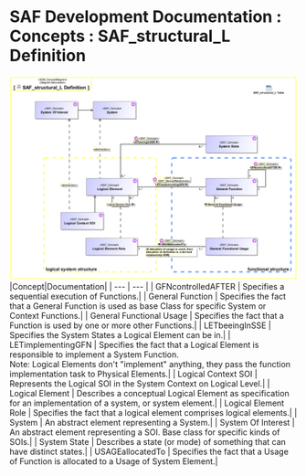 # SAF Development Documentation : Concepts : SAF_structural_L Definition 
![SAF_structural_L Definition.svg](./diagrams/SAF_structural_L-Definition.svg)
|Concept|Documentation|
| --- | --- |
| GFNcontrolledAFTER | Specifies a sequential execution of Functions.|
| General Function | Specifies the fact that a General Function is used as base Class for specific System or Context Functions.|
| General Functional Usage | Specifies the fact that a Function is used by one or more other Functions.|
| LETbeeingInSSE | Specifies the  System States a Logical Element can be in.|
| LETimplementingGFN | Specifies the fact that a Logical Element is responsible to implement a System Function.<br>Note: Logical Elements don't "implement" anything, they pass the function implementation task to Physical Elements.|
| Logical Context SOI | Represents the Logical SOI in the System Context on Logical Level.|
| Logical Element | Describes a conceptual Logical Element as specification for an implementation of a system, or system element.|
| Logical Element Role | Specifies the fact that a logical element comprises logical elements.|
| System | An abstract element representing a System.|
| System Of Interest | An abstract element representing a SOI. Base class for specific kinds of SOIs.|
| System State | Describes a state (or mode) of something that can have distinct states.|
| USAGEallocatedTo | Specifies the fact that a Usage of Function is allocated to a Usage of System Element.|
